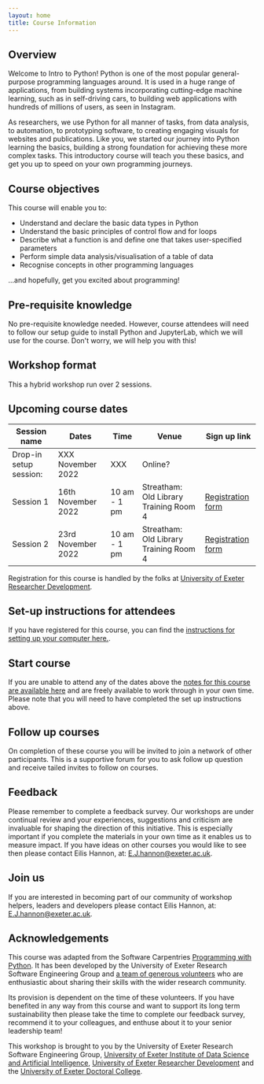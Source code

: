 ```yaml
---
layout: home
title: Course Information
---
```



## Overview

Welcome to Intro to Python! Python is one of the most popular general-purpose programming languages around. It is used in a huge range of applications, from building systems incorporating cutting-edge machine learning, such as in self-driving cars, to building web applications with hundreds of millions of users, as seen in Instagram.

As researchers, we use Python for all manner of tasks, from data analysis, to automation, to prototyping software, to creating engaging visuals for websites and publications. Like you, we started our journey into Python learning the basics, building a strong foundation for achieving these more complex tasks. This introductory course will teach you these basics, and get you up to speed on your own programming journeys.

## Course objectives

This course will enable you to:

- Understand and declare the basic data types in Python
- Understand the basic principles of control flow and for loops
- Describe what a function is and define one that takes user-specified parameters
- Perform simple data analysis/visualisation of a table of data
- Recognise concepts in other programming languages

...and hopefully, get you excited about programming!

## Pre-requisite knowledge

No pre-requisite knowledge needed. However, course attendees will need to follow our setup guide to install Python and JupyterLab, which we will use for the course. Don't worry, we will help you with this!

## Workshop format

This a hybrid workshop run over 2 sessions.

## Upcoming course dates

|Session name | Dates | Time  | Venue | Sign up link |
|--- |--- |--- |--- | --- |
| Drop-in setup session: |XXX November 2022 | XXX | Online? |   |
| Session 1 | 16th November 2022 | 10 am - 1 pm | Streatham: Old Library Training Room 4  | [Registration form]() |
| Session 2 | 23rd November 2022 | 10 am - 1 pm | Streatham: Old Library Training Room 4  | [Registration form]() |

Registration for this course is handled by the folks at [University of Exeter Researcher Development](https://www.exeter.ac.uk/research/doctoralcollege/early-career-researchers/traininganddevelopment/rdprogramme/).

## Set-up instructions for attendees

If you have registered for this course, you can find the [instructions for setting up your computer here.](https://uniexeterrse.github.io/workshop-template-test/setup.html).

## Start course

If you are unable to attend any of the dates above the [notes for this course are available here](https://uniexeterrse.github.io/workshop-template-test/contents.html) and are freely available to work through in your own time. Please note that you will need to have completed the set up instructions above.

## Follow up courses

On completion of these course you will be invited to join a network of other participants. This is a supportive forum for you to ask follow up question and receive tailed invites to follow on courses.

## Feedback

Please remember to complete a feedback survey. Our workshops are under continual review and your experiences, suggestions and criticism are invaluable for shaping the direction of this initiative. This is especially important if you complete the materials in your own time as it enables us to measure impact. If you have ideas on other courses you would like to see then please contact Eilis Hannon, at: <E.J.hannon@exeter.ac.uk>.

## Join us

If you are interested in becoming part of our community of workshop helpers, leaders and developers please contact Eilis Hannon, at: <E.J.hannon@exeter.ac.uk>.

## Acknowledgements

This course was adapted from the Software Carpentries [Programming with Python](https://swcarpentry.github.io/python-novice-inflammation/). It has been developed by the University of Exeter Research Software Engineering Group and [a team of generous volunteers](https://uniexeterrse.github.io/UoE-workshop-template/acknowledgements.html) who are enthusiastic about sharing their skills with the wider research community.

Its provision is dependent on the time of these volunteers. If you have benefited in any way from this course and want to support its long term sustainability then please take the time to complete our feedback survey, recommend it to your colleagues, and enthuse about it to your senior leadership team!

This workshop is brought to you by the University of Exeter Research Software Engineering Group, [University of Exeter Institute of Data Science and Artificial Intelligence](https://www.exeter.ac.uk/research/idsai/), [University of Exeter Researcher Development](https://www.exeter.ac.uk/research/doctoralcollege/early-career-researchers/traininganddevelopment/rdprogramme/) and the [University of Exeter Doctoral College](https://www.exeter.ac.uk/research/doctoralcollege/).
